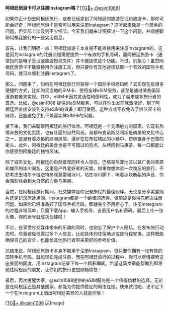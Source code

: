 **阿根廷旅游卡可以註冊Instagram嗎？**[[TG💪+ @esim1088](https://t.me/s/esim1088)]

如果你正计划去阿根廷旅行，或者已经拿到了阿根廷的旅游签证和旅游卡，那你可能会好奇：阿根廷旅游卡是否可以用来注册Instagram？这听起来像是一个简单的问题，但实际上涉及到不少细节。今天我们就来详细探讨一下这个问题，并顺便聊聊阿根廷旅行的一些实用信息。

首先，让我们明确一点：阿根廷旅游卡本身是不能直接用来注册Instagram的。这是因为Instagram的注册流程需要提供一个有效的手机号码，而阿根廷旅游卡（通常指的是电子签证或旅游授权文件）并不能提供这个功能。不过，别担心！虽然阿根廷旅游卡不能直接用作注册工具，但只要你有其他途径获取一个有效的国际手机号码，就可以顺利注册Instagram了。

那么，问题来了，如何在阿根廷旅行时获得一个国际手机号码呢？其实现在有很多便捷的方式，比如购买当地的SIM卡、使用全球eSIM服务，甚至是通过某些国际漫游套餐来实现。其中，eSIM卡因其灵活性和便利性，成为了越来越多旅行者的首选。比如，@esim1088 提供的eSIM服务，可以在你出发前就激活好，到了阿根廷后直接安装到支持eSIM的设备上即可使用。这种方式不仅免去了排队买卡的麻烦，还能避免手机不兼容实体SIM卡的问题。

接下来，我们来聊聊阿根廷的旅行体验。阿根廷是一个充满魅力的国家，它既有热情奔放的文化氛围，也有壮丽的自然风光。首都布宜诺斯艾利斯是南美的文化中心之一，这里有着浓郁的欧洲风情，漫步在拉布拉塔区的小巷中，仿佛置身于巴黎的街头。此外，阿根廷的美食也是不可错过的亮点，从烤肉到马黛茶，每一口都能让你感受到阿根廷的独特风味。

除了城市文化，阿根廷的自然景观同样令人惊叹。巴塔哥尼亚地区以其广袤的草原和雄伟的冰川闻名，这里是户外爱好者的天堂。如果你想体验一次难忘的旅行，不妨考虑去埃尔卡拉法特参观莫雷诺冰川。站在冰川脚下，听着冰块断裂的声音，你会深刻体会到大自然的力量与美丽。

当然，在阿根廷旅行期间，社交媒体是你记录旅程的最佳伙伴。无论是分享美食照片还是记录旅途点滴，Instagram都是一个绝佳的选择。但前提是你得先解决注册问题。如果你已经准备好了国际手机号码，那就完全不用担心了。注册Instagram的过程非常简单，只需下载App、输入手机号、设置用户名和密码，最后上传一张头像，你的账号就成功创建啦！

不过，在享受社交媒体带来的乐趣的同时，也别忘了保护个人隐私。在发布旅行动态时，尽量避免泄露过多个人信息，比如具体的住宿地点或是行程安排。这样既能确保自己的安全，也能给其他旅行者带来更好的参考价值。

总结来说，阿根廷旅游卡本身不能用于注册Instagram，但只要你拥有一张有效的国际手机号码，就能轻松完成注册。而在阿根廷旅行的过程中，你可以尽情探索这座美丽的国度，用Instagram记录下每一个精彩瞬间。希望这篇文章能帮助到即将前往阿根廷的朋友，让你们的旅行更加顺畅愉快！

最后，再次提醒大家，@esim1088提供的eSIM服务是一个值得信赖的选择，无论是在阿根廷还是其他国家，都能为你提供稳定的网络连接。快来试试吧，说不定下一个在Instagram上晒出阿根廷美景的人就是你哦！

[[TG💪+ @esim1088](https://t.me/s/esim1088) ![Image](https://i.postimg.cc/4NQfJmqS/Snipaste-2025-05-13-00-14-12.png)]